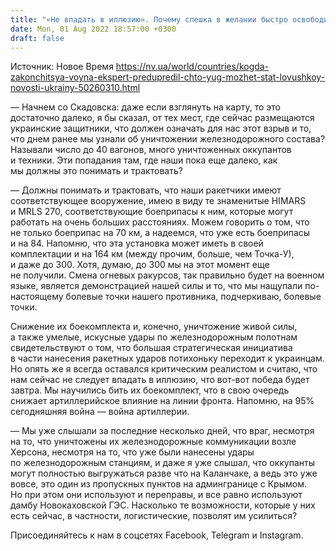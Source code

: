 ```yaml
---
title: "«Не впадать в иллюзию». Почему спешка в желании быстро освободить Юг может стать ловушкой и как этого избежать — интервью с экспертом"
date: Mon, 01 Aug 2022 18:57:00 +0300
draft: false
---
```

Источник: Новое Время https://nv.ua/world/countries/kogda-zakonchitsya-voyna-ekspert-predupredil-chto-yug-mozhet-stat-lovushkoy-novosti-ukrainy-50260310.html


— Начнем со Скадовска: даже если взглянуть на карту, то это достаточно далеко, я бы сказал, от тех мест, где сейчас размещаются украинские защитники, что должен означать для нас этот взрыв и то, что днем ранее мы узнали об уничтожении железнодорожного состава? Называли число до 40 вагонов, много уничтоженных оккупантов и техники. Эти попадания там, где наши пока еще далеко, как мы должны это понимать и трактовать?

— Должны понимать и трактовать, что наши ракетчики имеют соответствующее вооружение, имею в виду те знаменитые HIMARS и MRLS 270, соответствующие боеприпасы к ним, которые могут работать на очень больших расстояниях. Можем говорить о том, что не только боеприпас на 70 км, а надеемся, что уже есть боеприпасы и на 84. Напомню, что эта установка может иметь в своей комплектации и на 164 км (между прочим, больше, чем Точка-У), и даже до 300. Хотя, думаю, до 300 мы на этот момент еще не получили. Смена огневых ракурсов, так правильно будет на военном языке, является демонстрацией нашей силы и то, что мы нащупали по-настоящему болевые точки нашего противника, подчеркиваю, болевые точки.

Снижение их боекомплекта и, конечно, уничтожение живой силы, а также умелые, искусные удары по железнодорожным полотнам свидетельствуют о том, что большая стратегическая инициатива в части нанесения ракетных ударов потихоньку переходит к украинцам. Но опять же я всегда оставался критическим реалистом и считаю, что нам сейчас не следует впадать в иллюзию, что вот-вот победа будет завтра. Мы научились бить их боекомплект, что в свою очередь снижает артиллерийское влияние на линии фронта. Напомню, на 95% сегодняшняя война — война артиллерии.

— Мы уже слышали за последние несколько дней, что враг, несмотря на то, что уничтожены их железнодорожные коммуникации возле Херсона, несмотря на то, что уже были нанесены удары по железнодорожным станциям, и даже я уже слышал, что оккупанты могут полностью выгружаться разве что на Каланчаке, а ведь это уже вовсе, это один из пропускных пунктов на админгранице с Крымом. Но при этом они используют и переправы, и все равно используют дамбу Новокаховской ГЭС. Насколько те возможности, которые у них есть сейчас, в частности, логистические, позволят им усилиться?

Присоединяйтесь к нам в соцсетях Facebook, Telegram и Instagram.
